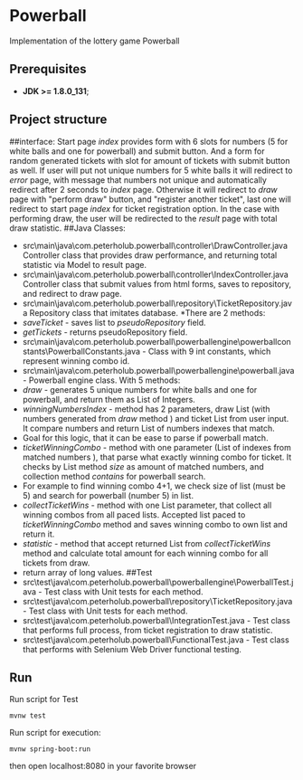 # Powerball
Implementation of the lottery game Powerball
## Prerequisites
* **JDK >= 1.8.0_131**;
## Project structure 
##interface:
Start page *index* provides form with 6 slots for numbers (5 for white balls and one for powerball) and submit button.
And a form for random generated tickets with slot for amount of tickets with submit button as well.
If user will put not unique numbers for 5 white balls it will redirect to *error* page, with message that numbers not unique and automatically redirect after 2 seconds to *index* page.
Otherwise it will redirect to *draw* page with "perform draw" button, and "register another ticket", last one will redirect to start page *index* for ticket registration option.
In the case with performing draw, the user will be redirected to the *result* page with total  draw statistic. 
##Java Classes:
* src\main\java\com.peterholub.powerball\controller\DrawController.java Controller class that provides draw performance, and returning total statistic via Model to result page. 
* src\main\java\com.peterholub.powerball\controller\IndexController.java Controller class that submit values from html forms, saves to repository, and redirect to draw page.
* src\main\java\com.peterholub.powerball\repository\TicketRepository.java Repository class that imitates database. 
*There are 2 methods: 
* *saveTicket* - saves list to *pseudoRepository* field.
* *getTickets* - returns pseudoRepository field.
* src\main\java\com.peterholub.powerball\powerballengine\powerballconstants\PowerballConstants.java  - Class with 9 int constants, which represent winning combo id.
* src\main\java\com.peterholub.powerball\powerballengine\powerball.java - Powerball engine class. With 5 methods:
* *draw* - generates 5 unique numbers for white balls and one for powerball, and return them as List of Integers.
* *winningNumbersIndex* - method has 2 parameters, draw List (with numbers generated from *draw* method ) and ticket List from user input. It compare numbers and return List of numbers indexes that match.
* Goal for this logic, that it can be ease to parse if powerball match.
* *ticketWinningCombo* - method with one parameter (List of indexes  from matched numbers ), that parse what exactly winning combo for ticket. It checks by List method *size* as amount of matched numbers, and collection method *contains* for powerball search.
* For example to find winning combo 4+1, we check size of list (must be 5) and search for powerball (number 5) in list.
* *collectTicketWins* - method with one List parameter, that collect all winning combos from all paced lists. Accepted list paced to *ticketWinningCombo* method and saves winning combo to own list and return it.
* *statistic* - method that accept returned List from *collectTicketWins* method and calculate total amount for each winning combo for all tickets from draw. 
* return array of long values.
##Test
* src\test\java\com.peterholub.powerball\powerballengine\PowerballTest.java - Test class with Unit tests for each method. 
* src\test\java\com.peterholub.powerball\repository\TicketRepository.java - Test class with Unit tests for each method.
* src\test\java\com.peterholub.powerball\IntegrationTest.java - Test class that performs full process, from ticket registration to draw statistic.
* src\test\java\com.peterholub.powerball\FunctionalTest.java - Test class that performs with Selenium Web Driver functional testing.
## Run 
Run script for Test
```
mvnw test
```
Run script for execution:
```
mvnw spring-boot:run
```
then open localhost:8080 in your favorite browser